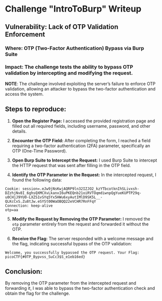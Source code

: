 
# Challenge "IntroToBurp" Writeup

## Vulnerability: Lack of OTP Validation Enforcement

### Where: OTP (Two-Factor Authentication) Bypass via Burp Suite

### Impact: The challenge tests the ability to bypass OTP validation by intercepting and modifying the request.

**NOTE**: The challenge involved exploiting the server’s failure to enforce OTP validation, allowing an attacker to bypass the two-factor authentication and access the system.

## Steps to reproduce:

1. **Open the Register Page:** I accessed the provided registration page and filled out all required fields, including username, password, and other details.

2. **Encounter the OTP Field:** After completing the form, I reached a field requiring a two-factor authentication (2FA) parameter, specifically an OTP (One-Time Password).

3. **Open Burp Suite to Intercept the Request:** I used Burp Suite to intercept the HTTP request that was sent after filling in the OTP field.

4. **Identify the OTP Parameter in the Request:** In the intercepted request, I found the following data:

```
Cookie: session=.eJw9jNsKwjAQRP9ln32IZJO2_kzYTbcotknIhSLivxsh-DZzhjNv8I_6ghsQXMCXvLkanxI6uPKEQnb21oiRVTOqmdiwnpQgYueKUPTP29q-u0CHjJ9YU0-LXZS1vSYq5Yx5HWu6xyAutIMlD9SK5L__-QLKcCxS.Zu8tJw.eSYSt00WaOBQQ22eVCHR7RnFFqY
Connection: keep-alive
otp=aa
```

5. **Modify the Request by Removing the OTP Parameter:** I removed the `otp` parameter entirely from the request and forwarded it without the OTP.

6. **Receive the Flag:** The server responded with a welcome message and the flag, indicating successful bypass of the OTP validation:

```
Welcome, you successfully bypassed the OTP request. Your Flag: picoCTF{#0TP_Bypvss_SuCc3$S_e1eb16ed}
```

## Conclusion:

By removing the OTP parameter from the intercepted request and forwarding it, I was able to bypass the two-factor authentication check and obtain the flag for the challenge.